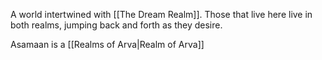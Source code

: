 
A world intertwined with [[The Dream Realm]]. Those that live here live in both realms, jumping back and forth as they desire.

Asamaan is a [[Realms of Arva|Realm of Arva]]